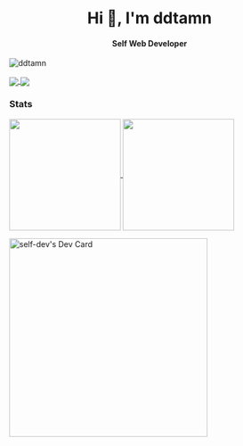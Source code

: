 <h1 align="center">Hi 👋, I'm ddtamn</h1>

<h4 align="center">Self Web Developer</h4>

<p align="left"> <img src="https://komarev.com/ghpvc/?username=ddtamn&label=Profile%20views&color=0e75b6&style=flat" alt="ddtamn" /> </p>

<a href="https://github.com/ddtamn/grapesjs-svelte">
  <img align="center" src="https://github-readme-stats.vercel.app/api/pin/?username=ddtamn&repo=grapesjs-svelte&show_icons=true&theme=transparent" />
</a>

<a href="https://github.com/ddtamn/ddtamn">
  <img align="center" src="https://github-readme-stats.vercel.app/api/pin/?username=ddtamn&repo=ddtamn&show_icons=true&theme=transparent" />
</a>

### Stats

<a href="https://github.com/ddtamn/github-readme-stats">
  <img height=200 align="center" src="https://github-readme-stats.vercel.app/api?username=ddtamn&show_icons=true&theme=transparent" />
</a>

<a href="https://github.com/ddtamn/ddtamn">
  <img height=200 align="center" src="https://github-readme-stats.vercel.app/api/top-langs?username=ddtamn&layout=compact&langs_count=8&card_width=320&show_icons=true&theme=transparent" />
</a>

<a href="https://app.daily.dev/selfdev"><img src="https://api.daily.dev/devcards/v2/8HJKeL5zdrF9uStrjCS32.png?r=9nw&type=default" width="356" alt="self-dev's Dev Card"/></a>
